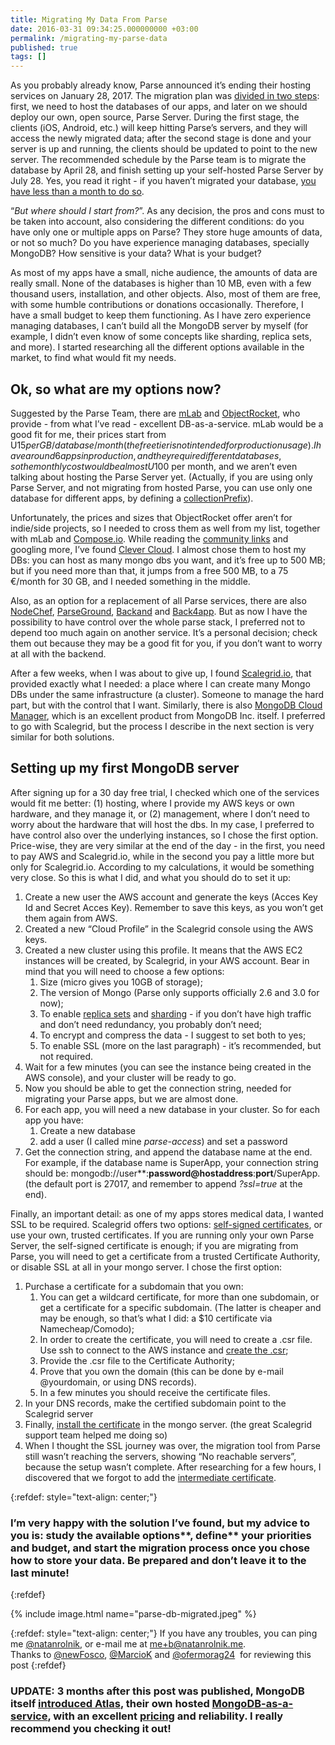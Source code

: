 ```yaml
---
title: Migrating My Data From Parse
date: 2016-03-31 09:34:25.000000000 +03:00
permalink: /migrating-my-parse-data
published: true
tags: []
---
```

As you probably already know, Parse announced it’s ending their hosting services on January 28, 2017. The migration plan was [divided in two steps](https://github.com/ParsePlatform/parse-server/wiki/Migrating-an-Existing-Parse-App): first, we need to host the databases of our apps, and later on we should deploy our own, open source, Parse Server. During the first stage, the clients (iOS, Android, etc.) will keep hitting Parse’s servers, and they will access the newly migrated data; after the second stage is done and your server is up and running, the clients should be updated to point to the new server. The recommended schedule by the Parse team is to migrate the database by April 28, and finish setting up your self-hosted Parse Server by July 28. Yes, you read it right - if you haven’t migrated your database, [you have less than a month to do so](https://github.com/ParsePlatform/parse-server/wiki/Migrating-an-Existing-Parse-App#what-happens-if-i-dont-migrate-my-data-by-april-28-2016).

“_But where should I start from?_”. As any decision, the pros and cons must to be taken into account, also considering the different conditions: do you have only one or multiple apps on Parse? They store huge amounts of data, or not so much? Do you have experience managing databases, specially MongoDB? How sensitive is your data? What is your budget?

As most of my apps have a small, niche audience, the amounts of data are really small. None of the databases is higher than 10 MB, even with a few thousand users, installation, and other objects. Also, most of them are free, with some humble contributions or donations occasionally. Therefore, I have a small budget to keep them functioning. As I have zero experience managing databases, I can’t build all the MongoDB server by myself (for example, I didn’t even know of some concepts like sharding, replica sets, and more). I started researching all the different options available in the market, to find what would fit my needs.

## Ok, so what are my options now?

Suggested by the Parse Team, there are [mLab](http://docs.mlab.com/migrating-from-parse/) and [ObjectRocket](https://objectrocket.com/parse), who provide - from what I’ve read - excellent DB-as-a-service. mLab would be a good fit for me, their prices start from U$15 per GB/database/month (the free tier is not intended for production usage). I have around 6 apps in production, and they require different databases, so the monthly cost would be almost U$100 per month, and we aren’t even talking about hosting the Parse Server yet. (Actually, if you are using only Parse Server, and not migrating from hosted Parse, you can use only one database for different apps, by defining a [collectionPrefix](https://github.com/ParsePlatform/parse-server/blob/ef08dcf76cb91131ff63dfbdba67a65ccf75b557/src/ParseServer.js#L70)).

Unfortunately, the prices and sizes that ObjectRocket offer aren’t for indie/side projects, so I needed to cross them as well from my list, together with mLab and [Compose.io](https://compose.io/). While reading the [community links](https://github.com/ParsePlatform/parse-server/wiki#community-links) and googling more, I’ve found [Clever Cloud](https://www.clever-cloud.com/). I almost chose them to host my DBs: you can host as many mongo dbs you want, and it’s free up to 500 MB; but if you need more than that, it jumps from a free 500 MB, to a 75 €/month for 30 GB, and I needed something in the middle.

Also, as an option for a replacement of all Parse services, there are also [NodeChef](http://nodechef.com/parse-server), [ParseGround](http://www.parseground.com/), [Backand](https://www.backand.com/parse-alternative/) and [Back4app](http://blog.back4app.com/2016/03/01/quick-wizard-migration/). But as now I have the possibility to have control over the whole parse stack, I preferred not to depend too much again on another service. It’s a personal decision; check them out because they may be a good fit for you, if you don’t want to worry at all with the backend.

After a few weeks, when I was about to give up, I found [Scalegrid.io](https://scalegrid.io), that provided exactly what I needed: a place where I can create many Mongo DBs under the same infrastructure (a cluster). Someone to manage the hard part, but with the control that I want. Similarly, there is also [MongoDB Cloud Manager](https://www.mongodb.com/migrate-from-parse-to-mongodb-cloud-manager-and-aws), which is an excellent product from MongoDB Inc. itself. I preferred to go with Scalegrid, but the process I describe in the next section is very similar for both solutions.

## Setting up my first MongoDB server

After signing up for a 30 day free trial, I checked which one of the services would fit me better: (1) hosting, where I provide my AWS keys or own hardware, and they manage it, or (2) management, where I don’t need to worry about the hardware that will host the dbs. In my case, I preferred to have control also over the underlying instances, so I chose the first option. Price-wise, they are very similar at the end of the day - in the first, you need to pay AWS and Scalegrid.io, while in the second you pay a little more but only for Scalegrid.io. According to my calculations, it would be something very close. So this is what I did, and what you should do to set it up:

1.  Create a new user the AWS account and generate the keys (Acces Key Id and Secret Acces Key). Remember to save this keys, as you won’t get them again from AWS.
2.  Created a new “Cloud Profile” in the Scalegrid console using the AWS keys.
3.  Created a new cluster using this profile. It means that the AWS EC2 instances will be created, by Scalegrid, in your AWS account. Bear in mind that you will need to choose a few options:
    1.  Size (micro gives you 10GB of storage);
    2.  The version of Mongo (Parse only supports officially 2.6 and 3.0 for now);
    3.  To enable [replica sets](https://docs.mongodb.org/manual/core/replication-introduction/) and [sharding](https://docs.mongodb.org/manual/core/sharding-introduction/) \- if you don’t have high traffic and don’t need redundancy, you probably don’t need;
    4.  To encrypt and compress the data - I suggest to set both to yes;
    5.  To enable SSL (more on the last paragraph) - it’s recommended, but not required.
4.  Wait for a few minutes (you can see the instance being created in the AWS console), and your cluster will be ready to go.
5.  Now you should be able to get the connection string, needed for migrating your Parse apps, but we are almost done.
6.  For each app, you will need a new database in your cluster. So for each app you have:
    1.  Create a new database
    2.  add a user (I called mine _parse-access_) and set a password
7.  Get the connection string, and append the database name at the end. For example, if the database name is SuperApp, your connection string should be: mongodb://user**:**password@hostaddress**:**port**/SuperApp. (the default port is 27017, and remember to append _?ssl=true_ at the end).

Finally, an important detail: as one of my apps stores medical data, I wanted SSL to be required. Scalegrid offers two options: [self-signed certificates](https://scalegrid.io/blog/mongodb-ssl-with-self-signed-certificates-in-node-js/), or use your own, trusted certificates. If you are running only your own Parse Server, the self-signed certificate is enough; if you are migrating from Parse, you will need to get a certificate from a trusted Certificate Authority, or disable SSL at all in your mongo server. I chose the first option:

1.  Purchase a certificate for a subdomain that you own:
    1.  You can get a wildcard certificate, for more than one subdomain, or get a certificate for a specific subdomain. (The latter is cheaper and may be enough, so that’s what I did: a $10 certificate via Namecheap/Comodo);
    2.  In order to create the certificate, you will need to create a .csr file. Use ssh to connect to the AWS instance and [create the .csr](https://support.comodo.com/index.php?/Default/Knowledgebase/Article/View/1/19/csr-generation-using-openssl-apache-wmod_ssl-nginx-os-x);
    3.  Provide the .csr file to the Certificate Authority;
    4.  Prove that you own the domain (this can be done by e-mail @yourdomain, or using DNS records).
    5.  In a few minutes you should receive the certificate files.
2.  In your DNS records, make the certified subdomain point to the Scalegrid server
3.  Finally, [install the certificate](https://scalegrid.io/blog/bring-your-own-ssl-certificates/) in the mongo server. (the great Scalegrid support team helped me doing so)
4.  When I thought the SSL journey was over, the migration tool from Parse still wasn’t reaching the servers, showing “No reachable servers”, because the setup wasn’t complete. After researching for a few hours, I discovered that we forgot to add the [intermediate certificate](https://uk.godaddy.com/help/what-is-an-intermediate-certificate-868).

{:refdef: style="text-align: center;"}
### I’m very happy with the solution I’ve found, but my advice to you is: **study** the available options**, define** your priorities and budget, **and start the migration process** once you chose how to store your data. Be prepared and don’t leave it to the last minute!
{:refdef}

{% include image.html name="parse-db-migrated.jpeg" %}

{:refdef: style="text-align: center;"}
If you have any troubles, you can ping me [@natanrolnik](https://www.twitter.com/natanrolnik), or e-mail me at [me+b@natanrolnik.me](mailto:me+b@natanrolnik.me).  
Thanks to [@newFosco](https://www.twitter.com/newFosco), [@MarcioK](https://www.twitter.com/MarcioK) and [@ofermorag24](https://www.twitter.com/ofermorag24)  for reviewing this post
{:refdef}

### UPDATE: 3 months after this post was published, MongoDB itself [introduced Atlas](https://www.mongodb.com/blog/post/announcing-mongodb-atlas-database-as-a-service-for-mongodb), their own hosted [MongoDB-as-a-service](https://http://mongodb.com/atlas), with an excellent [pricing](https://www.mongodb.com/cloud/atlas/pricing) and reliability. I really recommend you checking it out!
